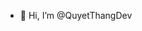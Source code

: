 - 👋 Hi, I’m @QuyetThangDev

<!---
QuyetThangDev/QuyetThangDev is a ✨ special ✨ repository because its `README.md` (this file) appears on your GitHub profile.
You can click the Preview link to take a look at your changes.
--->
